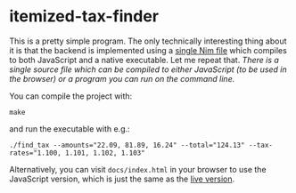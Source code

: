 # itemized-tax-finder

This is a pretty simple program. The only technically interesting thing about
it is that the backend is implemented using a [single Nim file](./find_tax.nim)
which compiles to both JavaScript and a native executable. Let me repeat that.
_There is a single source file which can be compiled to either JavaScript (to be
used in the browser) or a program you can run on the command line._

You can compile the project with:

```
make
```

and run the executable with e.g.:

```
./find_tax --amounts="22.09, 81.89, 16.24" --total="124.13" --tax-rates="1.100, 1.101, 1.102, 1.103"
```

Alternatively, you can visit `docs/index.html` in your browser to use the
JavaScript version, which is just the same as the [live
version](https://riceissa.github.io/itemized-tax-finder/).
